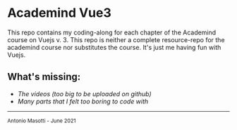 # Academind Vue3

This repo contains my coding-along for each chapter of the Academind course on Vuejs v. 3.
This repo is neither a complete resource-repo for the academind course nor substitutes the course. It's just me having fun with Vuejs.


## What's missing:

* _The videos (too big to be uploaded on github)_
* _Many parts that I felt too boring to code with_



<hr>

<small>Antonio Masotti - June 2021 </small>

